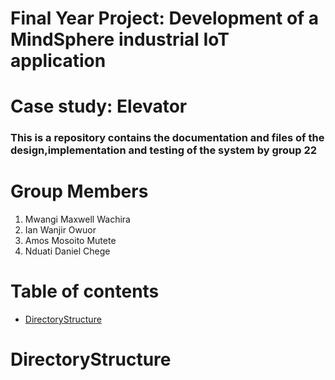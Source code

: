 # Final Year Project: Development of a MindSphere industrial IoT application
# Case study: Elevator
### This is a repository contains the documentation and files of the design,implementation and testing of the system by group 22

# Group Members
1. Mwangi Maxwell Wachira
2. Ian Wanjir Owuor 
3. Amos Mosoito Mutete
4. Nduati Daniel Chege 


# Table of contents
* [DirectoryStructure](#directory-structure)

# DirectoryStructure
